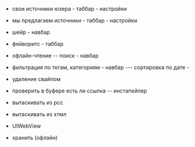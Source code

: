- свои источники юзера - таббар - настройки
- мы предлагаем источники - таббар - настройки
- шейр - навбар
- фейворитс - таббар
- офлайн-чтение
-- поиск - навбар
- фильтрация по тегам, категориям - навбар
--- сортировка по дате - 
- удаление свайпом
- проверить в буфере есть ли ссылка
-- инстапейпер

- вытаскивать из рсс
- вытаскивать из хтмл
- UIWebView
- хранить (офлайн)

